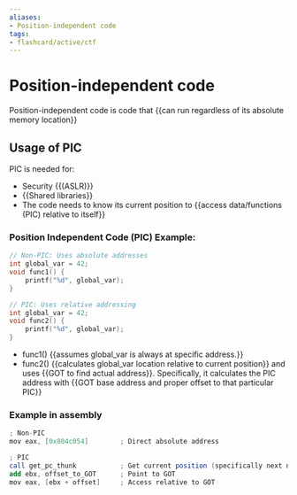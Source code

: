 ```yaml
---
aliases:
- Position-independent code
tags: 
- flashcard/active/ctf
---
```


# Position-independent code
Position-independent code is code that {{can run regardless of its absolute memory location}} <!--SR:!2024-12-17,3,245-->

## Usage of PIC
PIC is needed for:
- Security {{(ASLR)}}
- {{Shared libraries}}
- The code needs to know its current position to {{access data/functions (PIC) relative to itself}} <!--SR:!2024-12-17,3,242!2024-12-17,3,243!2024-12-17,3,248-->

### **Position Independent Code (PIC) Example:**
```c
// Non-PIC: Uses absolute addresses
int global_var = 42;
void func1() {
    printf("%d", global_var);  
}

// PIC: Uses relative addressing
int global_var = 42;
void func2() {
    printf("%d", global_var);
}
```
- func1() {{assumes global_var is always at specific address.}}
- func2() {{calculates global_var location relative to current position}} and uses {{GOT to find actual address}}. Specifically, it calculates the PIC address with {{GOT base address and proper offset to that particular PIC}}
### Example in assembly
```as
; Non-PIC
mov eax, [0x804c054]        ; Direct absolute address

; PIC
call get_pc_thunk           ; Get current position (specifically next next instruction address and put it in ebx)
add ebx, offset_to_GOT      ; Point to GOT
mov eax, [ebx + offset]     ; Access relative to GOT
```
<!--SR:!2024-12-17,3,240!2024-12-17,3,250!2024-12-17,3,240!2024-12-17,3,240!2024-12-17,3,240-->